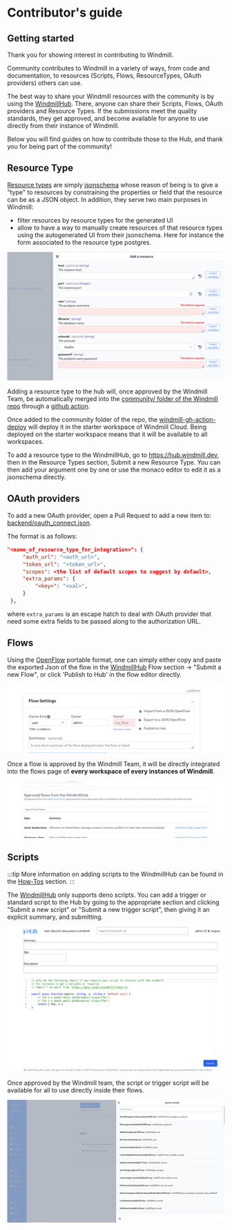 # Contributor's guide

## Getting started 

Thank you for showing interest in contributing to Windmill. 

Community contributes to Windmill in a variety of ways, from code and 
documentation, to resources (Scripts, Flows, ResourceTypes, OAuth providers) 
others can use. 

The best way to share your Windmill resources with the community is by 
using the [WindmillHub][wm-hub]. There, anyone can share their Scripts, 
Flows, OAuth providers and Resource Types. If the submissions meet 
the quality standards, they get approved, and become available for 
anyone to use directly from their instance of Windmill.

Below you will find guides on how to contribute those to the Hub, 
and thank you for being part of the community!

## Resource Type

[Resource types](./reference/#resource_types) are simply
[jsonschema](./reference/#jsonschema) whose reason of being is to give a "type"
to resources by constraining the properties or field that the resource can be as
a JSON object. In addition, they serve two main purposes in Windmill:

- filter resources by resource types for the generated UI
- allow to have a way to manually create resources of that resource types using
  the autogenerated UI from their jsonschema. Here for instance the form
  associated to the resource type postgres.

![Add a PG resource](./assets/add_resource_pg.png)

Adding a resource type to the hub will, once approved by the Windmill Team, be
automatically merged into the
[community/ folder of the Windmill repo](https://github.com/windmill-labs/windmill/tree/main/community/resource_types)
through a
[github action](https://github.com/windmill-labs/windmill/blob/main/.github/workflows/pull-hub.yml).

Once added to the community folder of the repo, the
[windmill-gh-action-deploy](https://github.com/windmill-labs/windmill-gh-action-deploy)
will deploy it in the starter workspace of Windmill Cloud. Being deployed on the
starter workspace means that it will be available to all workspaces.

To add a resource type to the WindmillHub, go to <https://hub.windmill.dev>,
then in the Resource Types section, Submit a new Resource Type. You can then add
your argument one by one or use the monaco editor to edit it as a jsonschema
directly.

## OAuth providers

To add a new OAuth provider, open a Pull Request to add a new item to:
[backend/oauth_connect.json](https://github.com/windmill-labs/windmill/blob/main/backend/oauth_connect.json).

The format is as follows:

```json
"<name_of_resource_type_for_integration>": {
     "auth_url": "<auth_url>",
     "token_url": "<token_url>",
     "scopes": <the list of default scopes to suggest by default>,
     "extra_params": {
         "<key>": "<val>",
     }
 },
```

where `extra_params` is an escape hatch to deal with OAuth provider that need
some extra fields to be passed along to the authorization URL.

## Flows

Using the [OpenFlow](./openflow) portable format, one can simply either copy and
paste the exported Json of the flow in the
[WindmillHub](https://hub.windmill.dev) Flow section -> "Submit a new Flow", or
click 'Publish to Hub' in the flow editor directly.

![Publish to Hub](./assets/export_flow.png)

Once a flow is approved by the Windmill Team, it will be directly integrated
into the flows page of **every workspace of every instances of Windmill**.

![Approved flow](./assets/approved_flows.png)

## Scripts

:::tip
More information on adding scripts to the WindmillHub can be found in the
[How-Tos](../docs/how-tos/10_add_new_module_to_hub.md) section.
:::

The [WindmillHub](https://hub.windmill.dev) only supports deno scripts. You can
add a trigger or standard script to the Hub by going to the appropriate section
and clicking "Submit a new script" or "Submit a new trigger script", then giving it
an explicit summary, and submitting.

![Add new script](./assets/add_new_script.png)

Once approved by the Windmill team, the script or trigger script will be
available for all to use directly inside their flows.

![Pick a hub script](./assets/pick_a_hub_script.png)


<!-- Resources -->
[wm-hub]: hub.windmill.dev/